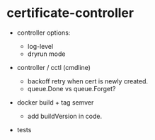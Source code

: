 # certificate-controller


- controller options:
    - log-level 
    - dryrun mode

- controller / cctl (cmdline)
    - backoff retry when cert is newly created.
    - queue.Done vs queue.Forget? 

- docker build  + tag semver 
    - add buildVersion in code. 

- tests